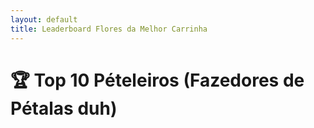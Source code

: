 ```yaml
---
layout: default
title: Leaderboard Flores da Melhor Carrinha 
---
```



# 🏆 Top 10 Pételeiros (Fazedores de Pétalas duh)

<div id="leaderboard"></div>

<script>
  const sheetID = '14PnbkAb4wUjOORFmwI6ThG-WUsuDq6tdIMgSTexcs0o';
  const range = 'Leaderboard'; 
  const sheetURL = `https://sheets.googleapis.com/v4/spreadsheets/${sheetID}/values/${range}?key=AIzaSyDoUCZ4ZOdOZXy0OUGxGr5bW34VyqzP50U`;

  fetch(sheetURL)
    .then(response => response.json())
    .then(data => {
      // Remover o cabeçalho e garantir que temos uma lista de dados
      const entries = data.values.slice(1);
      
      // Ordena os dados pela pontuação (assumindo que a pontuação está na segunda coluna, índice 1)
      entries.sort((a, b) => b[1] - a[1]); // Ordena em ordem decrescente com base na pontuação

      // Pega apenas os 10 primeiros
      const top10Entries = entries.slice(0, 10);

      // Gerar a tabela HTML
      let tableHTML = '<table><tr><th>Posição</th><th>Nome do Pételeiro</th><th>Pontuação</th></tr>';

      top10Entries.forEach((entry, index) => {
        const nome = entry[0]; 
        const pontuacao = entry[1]; 
        tableHTML += `<tr><td>${index + 1}</td><td>${nome}</td><td>${pontuacao}</td></tr>`;
      });

      tableHTML += '</table>';
      document.getElementById('leaderboard').innerHTML = tableHTML;
    })
    .catch(error => console.error('Erro ao carregar os dados: ', error));
</script>

<style>
  header, .header, .page-header {
    display: none;
  }
</style>
